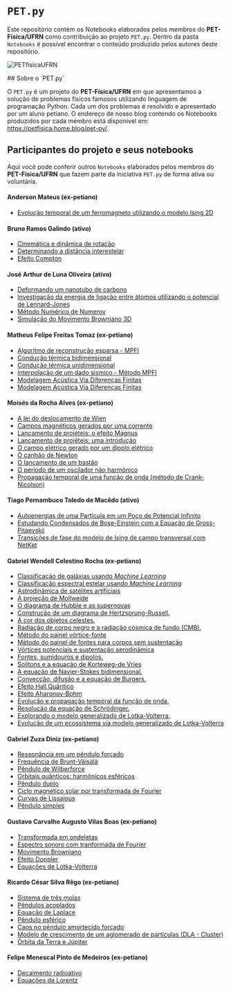 # `PET.py`
Este repositório contém os Notebooks elaborados pelos membros do **PET-Física/UFRN** como contribuição ao projeto `PET.py`. Dentro da pasta `Notebooks` é possível encontrar o conteúdo produzido pelos autores deste repositório.
<p align="left"> <img src="https://komarev.com/ghpvc/?username=PETfisicaUFRN&label=Repository%20views&color=0e75b6&style=flat" alt="PETfisicaUFRN" /> </p>
## Sobre o `PET.py`

O `PET.py` é um projeto do **PET-Física/UFRN** em que apresentamos a solução de problemas físicos famosos utilizando linguagem de programação Python. Cada um dos problemas é resolvido e apresentado por um aluno petiano. O endereço de nosso blog contendo os Notebooks produzidos por cada membro está disponível em: <https://petfisica.home.blog/pet-py/>.

## Participantes do projeto e seus notebooks

Aqui você pode conferir outros `Notebooks` elaborados pelos membros do **PET-Física/UFRN** que fazem parte da iniciativa `PET.py` de forma ativa ou voluntária.


#### Anderson Mateus (ex-petiano)
- [Evolução temporal de um ferromagneto utilizando o modelo Ising 2D](https://github.com/andersonmsn0/PET.py/blob/main/Simulando%20ferromagneto%20modelo%20ising%202d/Simulando%20ferromagneto%20modelo%20ising%202d.ipynb)

#### Bruno Ramos Galindo (ativo)
- [Cinemática e dinâmica de rotação](https://github.com/Elbruno237/PET.py/blob/main/Cinematica_e_Dinamica_rotacional.ipynb)
- [Determinando a distância interestelar](https://github.com/PETfisicaUFRN/PET.py/blob/main/Notebooks/Determinando%20a%20distância%20interestelar.ipynb)
- [Efeito Compton](https://github.com/PETfisicaUFRN/PET.py/blob/main/Notebooks/Efeito%20Compton.ipynb)


#### José Arthur de Luna Oliveira (ativo)
- [Deformando um nanotubo de carbono](https://github.com/PETfisicaUFRN/PET.py/blob/main/Notebooks/Deformando%20nanotubo%20de%20carbono.ipynb)
- [Investigação da energia de ligação entre átomos utilizando o potencial de Lennard-Jones](https://github.com/Josearthur266/PET.py/blob/main/Notebooks/Investigação%20da%20energia%20de%20ligação%20entre%20átomos%20utilizando%20o%20potencial%20de%20Lennard-Jones..ipynb)
- [Método Numérico de Numerov](https://github.com/PETfisicaUFRN/PET.py/blob/main/Notebooks/Metodo_de_Numerov.ipynb)
- [Simulação do Movimento Browniano 3D](https://github.com/Josearthur266/PET.py/blob/main/Notebooks/Simulação%20do%20Movimento%20Browniano%203D.md)


#### Matheus Felipe Freitas Tomaz (ex-petiano)
- [Algoritmo de reconstrução esparsa - MPFI](https://github.com/MathPhelip/PET.py/blob/main/Notebooks/Algoritmo%20de%20reconstru%C3%A7%C3%A3o%20esparsa%20-%20MPFI.ipynb)
- [Condução térmica bidimensional](https://github.com/MathPhelip/PET.py/blob/main/Notebooks/CONDU%C3%87%C3%83O%20T%C3%89RMICA%202D.ipynb)
- [Condução térmica unidimensional](https://github.com/MathPhelip/PET.py/blob/main/Notebooks/CONDU%C3%87%C3%83O%20T%C3%89RMICA%201D.ipynb)
- [Interpolação de um dado sísmico - Método MPFI](https://github.com/MathPhelip/PET.py/blob/main/Notebooks/Interpola%C3%A7%C3%A3o%20de%20um%20dado%20s%C3%ADsmico.ipynb)
- [Modelagem Acústica Via Diferenças Finitas](https://github.com/PETfisicaUFRN/PET.py/blob/main/Notebooks/Modelagem%20acústica%20via%20diferenças%20finitas.ipynb)
- [Modelagem Acústica Via Diferenças Finitas](https://github.com/PETfisicaUFRN/PET.py/blob/main/Notebooks/Modelagem%20acústica%20via%20diferenças%20finitas.ipynb)

#### Moisés da Rocha Alves (ex-petiano)
- [A lei do deslocamento de Wien](https://github.com/moseseusueus/PET.py/blob/main/Notebooks/A%20lei%20do%20deslocamento%20de%20Wien.ipynb)
- [Campos magnéticos gerados por uma corrente](https://github.com/moseseusueus/PET.py/blob/main/Notebooks/Campos%20magnéticos%20gerados%20por%20uma%20corrente.ipynb)
- [Lançamento de projéteis: o efeito Magnus](https://github.com/moseseusueus/PET.py/blob/main/Notebooks/Lançamento%20de%20projéteis%2C%20o%20efeito%20Magnus.ipynb)
- [Lançamento de projéteis: uma introdução](https://github.com/moseseusueus/PET.py/blob/main/Notebooks/Lançamento%20de%20projéteis%2C%20uma%20introdução.ipynb)
- [O campo elétrico gerado por um dipolo elétrico](https://github.com/moseseusueus/PET.py/blob/main/Notebooks/O%20campo%20elétrico%20gerado%20por%20um%20dipolo%20elétrico.ipynb)
- [O canhão de Newton](https://github.com/moseseusueus/PET.py/blob/main/Notebooks/O%20canhão%20de%20Newton.ipynb)
- [O lançamento de um bastão](https://github.com/moseseusueus/PET.py/blob/main/Notebooks/O%20lançamento%20de%20um%20bastão.ipynb)
- [O período de um oscilador não harmônico](https://github.com/moseseusueus/PET.py/blob/main/Notebooks/O%20período%20de%20um%20oscilador%20não%20harmônico.ipynb)
- [Propagação temporal de uma função de onda (método de Crank-Nicolson)](https://github.com/moseseusueus/PET.py/blob/main/Notebooks/Propagação%20temporal%20de%20uma%20função%20de%20onda%20(método%20de%20Crank-Nicolson).ipynb)

#### Tiago Pernambuco Toledo de Macêdo (ativo)
- [Autoenergias de uma Partícula em um Poço de Potencial Infinito](https://github.com/TiagoPernambuco/PET.py/blob/main/Poço%20de%20Potencial%20Infinito.ipynb)
- [Estudando Condensados de Bose-Einstein com a Equação de Gross-Pitaevskii](https://github.com/PETfisicaUFRN/PET.py/blob/main/Notebooks/A%20Equação%20de%20Gross-Pitaevskii.ipynb)
- [Transições de fase do modelo de Ising de campo transversal com NetKet](https://github.com/PETfisicaUFRN/PET.py/blob/1c519dcb2e0fe10dae2ef99fc9a3adabc984a79f/Notebooks/Transi%C3%A7%C3%B5es%20de%20fase%20do%20modelo%20de%20Ising%20de%20campo%20transversal%20com%20NetKet.ipynb)

#### Gabriel Wendell Celestino Rocha (ex-petiano)
- [Classificação de galáxias usando *Machine Learning*](https://github.com/GabrielWendell/PET.py/blob/main/Notebooks/Classificação%20de%20galáxias%20usando%20ML.ipynb)
- [Classificação espectral estelar usando *Machine Learning*](https://github.com/GabrielWendell/PET.py/blob/main/Notebooks/Classificação%20espectral%20estelar%20usando%20ML.ipynb)
- [Astrodinâmica de satélites artificiais](https://github.com/GabrielWendell/PET.py/blob/main/Notebooks/Astrodinâmica%20de%20satélites%20artificiais.md)
- [A projeção de Mollweide](https://github.com/GabrielWendell/PET.py/blob/main/Notebooks/A%20projeção%20de%20Mollweide.ipynb)
- [O diagrama de Hubble e as supernovas](https://github.com/GabrielWendell/PET.py/blob/main/Notebooks/O%20Diagrama%20de%20Hubble%20e%20as%20supernovas.ipynb)
- [Construção de um diagrama de Hertzsprung-Russell.](https://github.com/GabrielWendell/PET.py/blob/main/Notebooks/Construção%20de%20um%20diagrama%20de%20Hertzsprung-Russell.ipynb)
- [A cor dos objetos celestes.](https://github.com/GabrielWendell/PET.py/blob/main/Notebooks/A%20cor%20dos%20objetos%20celestes.ipynb)
- [Radiação de corpo negro e a radiação cósmica de fundo (CMB).](https://github.com/GabrielWendell/PET.py/blob/main/Notebooks/A%20radiação%20do%20corpo%20negro%20e%20a%20radiação%20cósmica%20de%20fundo%20(CMB).ipynb)
- [Método do painel vórtice-fonte](https://github.com/GabrielWendell/PET.py/blob/main/Notebooks/Método%20do%20painel%20vórtice-fonte.ipynb)
- [Método do painel de fontes para corpos sem sustentação](https://github.com/GabrielWendell/PET.py/blob/main/Notebooks/Método%20do%20painel%20de%20fontes%20para%20corpos%20sem%20sustentação.ipynb)
- [Vórtices potenciais e sustentação aerodinâmica](https://github.com/GabrielWendell/PET.py/blob/main/Notebooks/Vórtices%20potenciais%20e%20sustentação%20aerodinâmica.ipynb)
- [Fontes, sumidouros e dipolos.](https://github.com/GabrielWendell/PET.py/blob/main/Notebooks/Fontes%2C%20Sumidouros%20e%20Dipolos.ipynb)
- [Solitons e a equação de Korteweg-de Vries](https://drive.google.com/file/d/184u9BKCwrl2ym8M-A7q0NvcaWEQAsmK1/view?usp=share_link)
- [A equação de Navier-Stokes bidimensional.](https://github.com/GabrielWendell/PET.py/blob/main/Notebooks/A%20equação%20de%20Navier-Stokes%202D.ipynb)
- [Convecção, difusão e a equação de Burgers.](https://github.com/GabrielWendell/PET.py/blob/main/Notebooks/Convecção%2C%20difusão%20e%20a%20equação%20de%20Burgers.ipynb)
- [Efeito Hall Quântico](https://github.com/GabrielWendell/PET.py/blob/main/Notebooks/Efeito%20Hall%20Quântico.ipynb)
- [Efeito Aharonov-Bohm](https://github.com/GabrielWendell/PET.py/blob/main/Notebooks/Efeito%20Aharonov-Bohm.ipynb)
- [Evolução e propagação temporal da função de onda.](https://github.com/GabrielWendell/PET.py/blob/main/Notebooks/Evolução%20e%20propagação%20temporal%20da%20função%20de%20onda.ipynb)
- [Resolução da equação de Schrödinger.](https://github.com/GabrielWendell/PET.py/blob/main/Notebooks/Resolvendo%20numericamente%20a%20equação%20de%20Schrödinger.ipynb)
- [Explorando o modelo generalizado de Lotka-Volterra.](https://github.com/GabrielWendell/PET.py/blob/main/Notebooks/Explorando%20o%20modelo%20generalizado%20de%20Lotka-Volterra.ipynb)
- [Evolução de um ecossistema via modelo generalizado de Lotka-Volterra](https://github.com/GabrielWendell/PET.py/blob/main/Notebooks/Evolução%20de%20um%20ecossistema%20via%20gLV.ipynb)


#### Gabriel Zuza Diniz (ex-petiano)
- [Ressonância em um pêndulo forçado](https://github.com/GabrielZuza/PET/blob/master/%20Ressonância%20em%20um%20Pêndulo%20Forçado.ipynb)
- [Frequência de Brunt-Väisälä](https://github.com/GabrielZuza/PET/blob/master/Brunt-Vaisala_frequency.ipynb)
- [Pêndulo de Wilberforce](https://github.com/GabrielZuza/PET/blob/master/Wilberforce_Pendulum.ipynb)
- [Orbitais quânticos: harmônicos esféricos](https://github.com/GabrielZuza/PET/blob/master/Quantum_Orbitals_Spherical_harmonics.ipynb)
- [Pêndulo duplo](https://github.com/GabrielZuza/PET/blob/master/Duble_Pendulum.ipynb)
- [Ciclo magnético solar por transformada de Fourier](https://github.com/GabrielZuza/PET/blob/master/Sunspots.ipynb)
- [Curvas de Lissajous](https://github.com/GabrielZuza/PET/blob/master/Curva_de_lissajous.ipynb)
- [Pêndulo simples](https://github.com/GabrielZuza/PET/blob/master/Pendulo_Simples.ipynb)


#### Gustavo Carvalho Augusto Vilas Boas (ex-petiano)
- [Transformada em ondeletas](https://github.com/gustavoavb/PET.py/blob/master/Wavelets.ipynb)
- [Espectro sonoro com tranformada de Fourier](https://github.com/gustavoavb/PET.py/blob/master/EspectroSonoro.ipynb)
- [Movimento Browniano](https://github.com/gustavoavb/PET.py/blob/master/MovimentoBrowniano.ipynb) 
- [Efeito Doppler](https://github.com/gustavoavb/PET.py/blob/master/Efeito%20Doppler.ipynb)
- [Equações de Lotka-Volterra](https://github.com/gustavoavb/PET.py/blob/master/Equações_de_Lotka-Volterra.ipynb)


#### Ricardo César Silva Rêgo (ex-petiano)
- [Sistema de três molas](https://github.com/Ricardo-PET/Tres-molas/blob/main/Tres-molas-checkpoint.ipynb)
- [Pêndulos acoplados](https://github.com/Ricardo-PET/P-ndulos_acoplados/blob/main/Pêndulos_acoplados-checkpoint.ipynb)
- [Equação de Laplace](https://github.com/Ricardo-PET/Equacao_de_Laplace/blob/main/Equação_Laplace-checkpoint.ipynb)
- [Pêndulo esférico](https://github.com/Ricardo-PET/Pendulo_Esferico/blob/main/Pêndulo_3D-checkpoint.ipynb)
- [Caos no pêndulo amortecido forçado](https://github.com/Ricardo-PET/Caos_no_pendulo_amortecido_forcado/blob/master/Caos_no_pêndulo_amortecido_forçado-checkpoint.ipynb)
- [Modelo de crescimento de um aglomerado de partículas (DLA - Cluster)](https://github.com/Ricardo-PET/Modelo_de_crescimento_de_um_aglomerado-DLA-/blob/master/Cluster_growth_model%20(DLA-Cluster)-checkpoint.ipynb)
- [Órbita da Terra e Júpiter](https://github.com/Ricardo-PET/Orbita_Da_Terra_E_Jupiter/blob/master/Problema_de_tres_corpos-checkpoint.ipynb)


#### Felipe Menescal Pinto de Medeiros (ex-petiano)
- [Decaimento radioativo](https://github.com/felipemenescal/PET.py/blob/master/radioatividade.ipynb)
- [Equações de Lorentz](https://github.com/felipemenescal/PET.py/blob/master/lorenz.ipynb)

